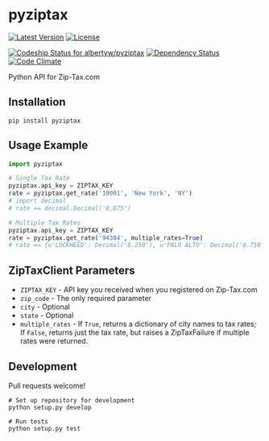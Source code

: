 pyziptax
========

[![Latest Version](https://pypip.in/version/pyziptax/badge.svg)](https://pypi.python.org/pypi/pyziptax/)
[![License](https://pypip.in/license/pyziptax/badge.svg)](https://pypi.python.org/pypi/pyziptax/)

[ ![Codeship Status for albertyw/pyziptax](https://codeship.com/projects/ac619bb0-acba-0132-14f9-4e5346bb67f3/status?branch=master)](https://codeship.com/projects/68576)
[![Dependency Status](https://gemnasium.com/albertyw/pyziptax.svg)](https://gemnasium.com/albertyw/pyziptax)
[![Code Climate](https://codeclimate.com/github/albertyw/pyziptax/badges/gpa.svg)](https://codeclimate.com/github/albertyw/pyziptax)

Python API for Zip-Tax.com

Installation
------------
`pip install pyziptax`

Usage Example
-------------
```python
import pyziptax

# Single Tax Rate
pyziptax.api_key = ZIPTAX_KEY
rate = pyziptax.get_rate('10001', 'New York', 'NY')
# import decimal
# rate == decimal.Decimal('8.875')

# Multiple Tax Rates
pyziptax.api_key = ZIPTAX_KEY
rate = pyziptax.get_rate('94304', multiple_rates=True)
# rate == {u'LOCKHEED': Decimal('8.250'), u'PALO ALTO': Decimal('8.750')}
```

ZipTaxClient Parameters
-----------------------
 - `ZIPTAX_KEY` - API key you received when you registered on Zip-Tax.com
 - `zip_code` - The only required parameter
 - `city` - Optional
 - `state` - Optional
 - `multiple_rates` - If `True`, returns a dictionary of city names to tax rates;
                      If `False`, returns just the tax rate, but raises a
                      ZipTaxFailure if multiple rates were returned.

Development
-----------
Pull requests welcome!

```shell
# Set up repository for development
python setup.py develop

# Run tests
python setup.py test
```
